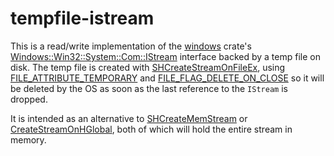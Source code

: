 # tempfile-istream

This is a read/write implementation of the [windows](https://crates.io/crates/windows) crate's
[Windows::Win32::System::Com::IStream](https://microsoft.github.io/windows-docs-rs/doc/windows/Win32/System/Com/struct.IStream.html)
interface backed by a temp file on disk. The temp file is created with
[SHCreateStreamOnFileEx](https://microsoft.github.io/windows-docs-rs/doc/windows/Win32/UI/Shell/fn.SHCreateStreamOnFileEx.html), using
[FILE_ATTRIBUTE_TEMPORARY](https://microsoft.github.io/windows-docs-rs/doc/windows/Win32/Storage/FileSystem/constant.FILE_ATTRIBUTE_TEMPORARY.html) and [FILE_FLAG_DELETE_ON_CLOSE](https://microsoft.github.io/windows-docs-rs/doc/windows/Win32/Storage/FileSystem/constant.FILE_FLAG_DELETE_ON_CLOSE.html)
so it will be deleted by the OS as soon as the last reference to the `IStream` is dropped.

It is intended as an alternative to [SHCreateMemStream](https://microsoft.github.io/windows-docs-rs/doc/windows/Win32/UI/Shell/fn.SHCreateMemStream.html)
or [CreateStreamOnHGlobal](https://microsoft.github.io/windows-docs-rs/doc/windows/Win32/System/Com/StructuredStorage/fn.CreateStreamOnHGlobal.html),
both of which will hold the entire stream in memory.
